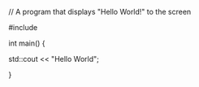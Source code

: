 // A program that displays "Hello World!" to the screen

#include <iostream>

int main()
{

std::cout << "Hello World";

}

